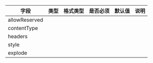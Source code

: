 | 字段 | 类型 | 格式类型 | 是否必须 | 默认值 | 说明 |
|---|---|---|---|---|---|
| allowReserved |  |  |  |  |
| contentType |  |  |  |  |
| headers |  |  |  |  |
| style |  |  |  |  |
| explode |  |  |  |  |
